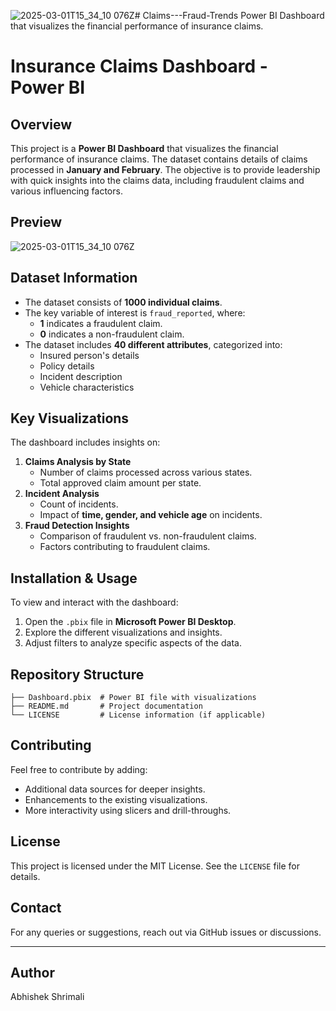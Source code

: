 ![2025-03-01T15_34_10 076Z](https://github.com/user-attachments/assets/2e9ec15e-4c6c-4e53-854d-672dfa00f654)# Claims---Fraud-Trends
Power BI Dashboard that visualizes the financial performance of insurance claims.
# Insurance Claims Dashboard - Power BI

## Overview
This project is a **Power BI Dashboard** that visualizes the financial performance of insurance claims. The dataset contains details of claims processed in **January and February**. The objective is to provide leadership with quick insights into the claims data, including fraudulent claims and various influencing factors.

## Preview

![2025-03-01T15_34_10 076Z](https://github.com/user-attachments/assets/bb246068-6cd1-4199-8354-c77a1d0fbd90)



## Dataset Information
- The dataset consists of **1000 individual claims**.
- The key variable of interest is `fraud_reported`, where:
  - **1** indicates a fraudulent claim.
  - **0** indicates a non-fraudulent claim.
- The dataset includes **40 different attributes**, categorized into:
  - Insured person's details
  - Policy details
  - Incident description
  - Vehicle characteristics

## Key Visualizations
The dashboard includes insights on:
1. **Claims Analysis by State**
   - Number of claims processed across various states.
   - Total approved claim amount per state.
2. **Incident Analysis**
   - Count of incidents.
   - Impact of **time, gender, and vehicle age** on incidents.
3. **Fraud Detection Insights**
   - Comparison of fraudulent vs. non-fraudulent claims.
   - Factors contributing to fraudulent claims.

## Installation & Usage
To view and interact with the dashboard:
1. Open the `.pbix` file in **Microsoft Power BI Desktop**.
2. Explore the different visualizations and insights.
3. Adjust filters to analyze specific aspects of the data.

## Repository Structure
```
├── Dashboard.pbix  # Power BI file with visualizations
├── README.md       # Project documentation
└── LICENSE         # License information (if applicable)
```

## Contributing
Feel free to contribute by adding:
- Additional data sources for deeper insights.
- Enhancements to the existing visualizations.
- More interactivity using slicers and drill-throughs.

## License
This project is licensed under the MIT License. See the `LICENSE` file for details.

## Contact
For any queries or suggestions, reach out via GitHub issues or discussions.

---

## Author
Abhishek Shrimali

